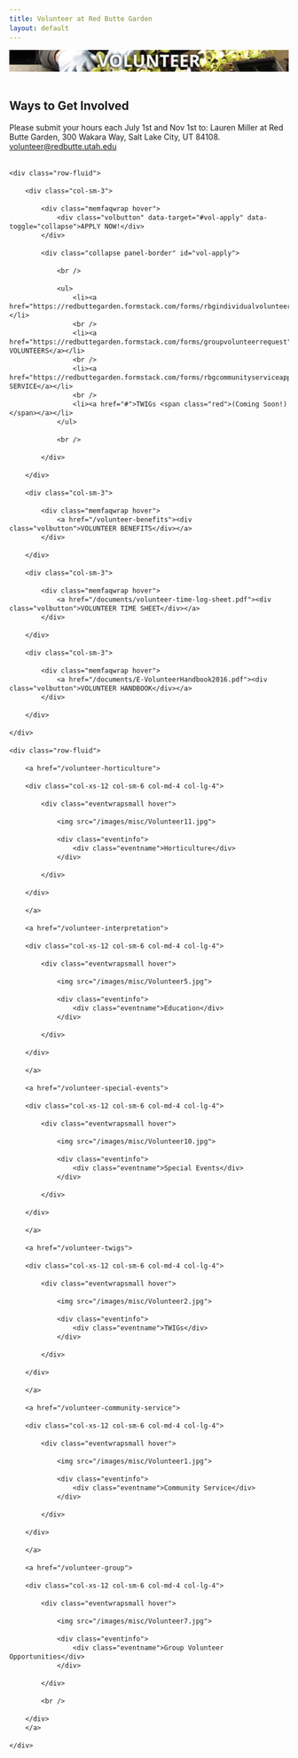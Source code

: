 ```yaml
---
title: Volunteer at Red Butte Garden
layout: default
---
```


<div class="row-fluid">
	<img src="/images/banners/volunteer.jpg" class="responsive" alt="Volunteer at Red Butte Garden" title="Volunteer at Red Butte Garden" />
</div>

<br />

<h2><div class="text-center green">Ways to Get Involved</div></h2>

<div class="text-center bold">Please submit your hours each July 1st and Nov 1st to: Lauren Miller at Red Butte Garden, 300 Wakara Way, Salt Lake City, UT 84108. <a href="mailto:volunteer@redbutte.utah.edu">volunteer@redbutte.utah.edu</a></div>

<br />

	<div class="row-fluid">
	
		<div class="col-sm-3">
		
			<div class="memfaqwrap hover">
				<div class="volbutton" data-target="#vol-apply" data-toggle="collapse">APPLY NOW!</div>
			</div>
			
			<div class="collapse panel-border" id="vol-apply">
			
				<br />
							
				<ul>
					<li><a href="https://redbuttegarden.formstack.com/forms/rbgindividualvolunteerapplication">INDIVIDUALS</a></li>
					<br />
					<li><a href="https://redbuttegarden.formstack.com/forms/groupvolunteerrequest">GROUP VOLUNTEERS</a></li>
					<br />
					<li><a href="https://redbuttegarden.formstack.com/forms/rbgcommunityserviceapplication">COMMUNITY SERVICE</a></li>
					<br />
					<li><a href="#">TWIGs <span class="red">(Coming Soon!)</span></a></li>
				</ul>
							
				<br />
		
			</div>
			
		</div>
		
		<div class="col-sm-3">
		
			<div class="memfaqwrap hover">
				<a href="/volunteer-benefits"><div class="volbutton">VOLUNTEER BENEFITS</div></a>
			</div>
			
		</div>
		
		<div class="col-sm-3">
		
			<div class="memfaqwrap hover">
				<a href="/documents/volunteer-time-log-sheet.pdf"><div class="volbutton">VOLUNTEER TIME SHEET</div></a>
			</div>
			
		</div>
		
		<div class="col-sm-3">
		
			<div class="memfaqwrap hover">
				<a href="/documents/E-VolunteerHandbook2016.pdf"><div class="volbutton">VOLUNTEER HANDBOOK</div></a>
			</div>
			
		</div>
	
	</div>

	<div class="row-fluid">
		
		<a href="/volunteer-horticulture">
		
		<div class="col-xs-12 col-sm-6 col-md-4 col-lg-4">		
					
			<div class="eventwrapsmall hover">
				
				<img src="/images/misc/Volunteer11.jpg">
				
				<div class="eventinfo">
					<div class="eventname">Horticulture</div>
				</div>
		
			</div>
					
		</div>
	
		</a>
		
		<a href="/volunteer-interpretation">
		
		<div class="col-xs-12 col-sm-6 col-md-4 col-lg-4">
			
			<div class="eventwrapsmall hover">
			
				<img src="/images/misc/Volunteer5.jpg">
				
				<div class="eventinfo">
					<div class="eventname">Education</div>
				</div>
		
			</div>
			
		</div>
		
		</a>
		
		<a href="/volunteer-special-events">
		
		<div class="col-xs-12 col-sm-6 col-md-4 col-lg-4">
			
			<div class="eventwrapsmall hover">
			
				<img src="/images/misc/Volunteer10.jpg">
				
				<div class="eventinfo">
					<div class="eventname">Special Events</div>
				</div>
		
			</div>
			
		</div>
	
		</a>
	
		<a href="/volunteer-twigs">
		
		<div class="col-xs-12 col-sm-6 col-md-4 col-lg-4">
			
			<div class="eventwrapsmall hover">
			
				<img src="/images/misc/Volunteer2.jpg">
				
				<div class="eventinfo">
					<div class="eventname">TWIGs</div>
				</div>
		
			</div>
			
		</div>
		
		</a>
		
		<a href="/volunteer-community-service">
		
		<div class="col-xs-12 col-sm-6 col-md-4 col-lg-4">
			
			<div class="eventwrapsmall hover">
			
				<img src="/images/misc/Volunteer1.jpg">
				
				<div class="eventinfo">
					<div class="eventname">Community Service</div>
				</div>
		
			</div>
			
		</div>
		
		</a>
		
		<a href="/volunteer-group">
		
		<div class="col-xs-12 col-sm-6 col-md-4 col-lg-4">
			
			<div class="eventwrapsmall hover">
			
				<img src="/images/misc/Volunteer7.jpg">
				
				<div class="eventinfo">
					<div class="eventname">Group Volunteer Opportunities</div>
				</div>
		
			</div>
			
			<br />
			
		</div>
		</a>
		
	</div>
		

</div>
